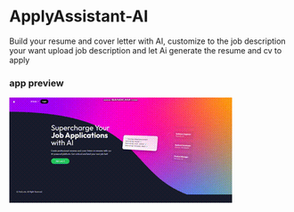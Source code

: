# ApplyAssistant-AI
Build your resume and cover letter with AI, customize to the job description your want
upload job description and let Ai generate the resume and cv to apply 

### app preview
![](https://github.com/fredcodee/ApplyAssistant-AI/blob/main/preview.gif)
